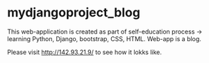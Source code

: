 # mydjangoproject_blog
This web-application is created as part of self-education process -> learning Python, Django, bootstrap, CSS, HTML.  Web-app is a blog.

Please visit http://142.93.21.9/ to see how it lokks like.
